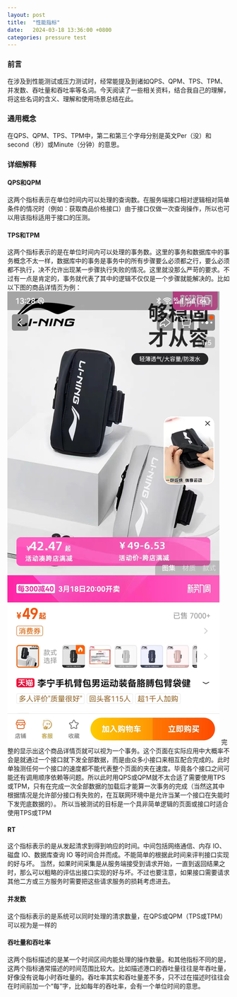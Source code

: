```yaml
---
layout: post
title:  "性能指标"
date:   2024-03-18 13:36:00 +0800
categories: pressure test
---
```

### 前言
在涉及到性能测试或压力测试时，经常能提及到诸如QPS、QPM、TPS、TPM、并发数、吞吐量和吞吐率等名词。今天阅读了一些相关资料，结合我自己的理解，将这些名词的含义、理解和使用场景总结在此。
### 通用概念
在QPS、QPM、TPS、TPM中，第二和第三个字母分别是英文Per（没）和second（秒）或Minute（分钟）的意思。
### 详细解释
#### QPS和QPM
这两个指标表示在单位时间内可以处理的查询数。在服务端接口相对逻辑相对简单条件的情况时（例如：获取商品价格接口）由于接口仅做一次查询操作，所以也可以用该指标适用于接口的压测。
  
#### TPS和TPM
这两个指标表示的是在单位时间内可以处理的事务数。这里的事务和数据库中的事务概念不太一样，数据库中的事务是事务中的所有步骤要么必须都之行，要么必须都不执行，决不允许出现某一步骤执行失败的情况。这里就没那么严苛的要求。不过有一点是肯定的，事务就代表了其中的逻辑不仅仅是一个步骤就能解决的。比如以下图的商品详情页为例：
![商品详情页](https://github.com/liuhaoduoduo/liuhaoduoduo.github.io/raw/main/images/240318130859.jpg)
完整的显示出这个商品详情页就可以视为一个事务。这个页面在实际应用中大概率不会是就通过一个接口就下发全部数据，而是由众多小接口来相互配合完成的。此时单独测任何一个接口的速度都不能代表整个页面的夹在速度。毕竟各个接口之间可能还有调用顺序依赖等问题。所以此时用QPS或QPM就不太合适了需要使用TPS或TPM，只有在完成一次全部数据的加载后才能算一次事务的完成（当然这其中根据情况是允许部分接口有失败的，在互联网环境中是允许当某一个接口在失能时下发兜底数据的）。  所以当被测试的目标是一个具非简单逻辑的页面或接口时适合使用TPS或TPM

#### RT
这个指标表示的是从发起清求到得到响应的时间。中间包括网络通信、内存 IO、磁盘 IO、数据库查询 IO 等时间合并而成。不能简单的根据此时间来评判接口实现的好与坏。
当然，如果时间采集是从服务端接受到请求开始，一直到返回结果之时，那么可以粗略的评估出接口实现的好与坏。不过也要注意，如果接口需要请求其他二方或三方服务时需要把这些请求服务的损耗考虑进去。

#### 并发数
这个指标表示的是系统可以同时处理的清求数量，在QPS或QPM（TPS或TPM）可以视为是一样的
  
#### 吞吐量和吞吐率
这两个指标描述的是某一个时间区间内能处理的操作数量。和其他指标不同的是，这两个指标通常描述的时间范围比较大。比如描述港口的吞吐量往往是年吞吐量，好像没有说每小时吞吐量的。吞吐率其实和吞吐量差不多，只不过在描述时往往会在时间前加一个“每”字，比如每年的吞吐率，会有一个单位时间的意思。


